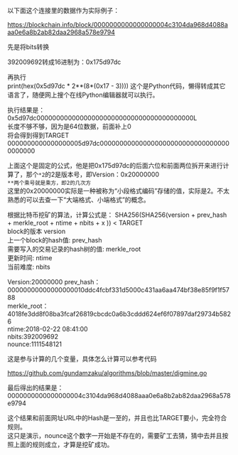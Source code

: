以下面这个连接里的数据作为实际例子：

https://blockchain.info/block/0000000000000000004c3104da968d4088aaa0e6a8b2ab82daa2968a578e9794

先是将bits转换  

392009692转成16进制为：0x175d97dc  

再执行  
print(hex(0x5d97dc * 2**(8*(0x17 - 3)))) 
这个是Python代码，懒得转成其它语言了，随便网上搜个在线Python编辑器就可以执行。

执行结果是：0x5d97dc0000000000000000000000000000000000000000L    
长度不够不够，因为是64位数据，前面补上0  
将会得到得到TARGET  
0000000000000000005d97dc0000000000000000000000000000000000000000

上面这个是固定的公式，他是把0x175d97dc的后面六位和前面两位拆开来进行计算了，那个`*2`的2是版本号，即Version：0x20000000  
`**两个乘号就是乘方，即2的几次方`  
这里的0x20000000实际是一种被称为“小段格式编码”存储的值，实际是2。不太熟悉的可以去查一下“大端格式、小端格式”的概念。

根据比特币挖矿的算法，计算公式是： 
SHA256(SHA256(version + prev_hash + merkle_root + ntime + nbits + x )) < TARGET  
block的版本 version  
上一个block的hash值: prev_hash  
需要写入的交易记录的hash树的值: merkle_root  
更新时间: ntime  
当前难度: nbits  

Version:20000000
prev_hash：00000000000000000010ddc4fcbf331d5000c431aa6aa474bf38e85f9f1f5788  
merkle_root：4018fe3dd8f08ba3fcaf26819cbcdc0a6b3cddd624ef6f07897daf29734b5826   
ntime:2018-02-22 08:41:00    
nbits:392009692    
nounce:1111548121    

这是参与计算的几个变量，具体怎么计算可以参考代码  

https://github.com/gundamzaku/algorithms/blob/master/digmine.go  

最后得出的结果是：  
0000000000000000004c3104da968d4088aaa0e6a8b2ab82daa2968a578e9794  

这个结果和前面网址URL中的Hash是一至的，并且也比TARGET要小，完全符合规则。  
这只是演示，nounce这个数字一开始是不存在的，需要矿工去猜，猜中去并且按照上面的规则成立，才算是挖矿成功。


